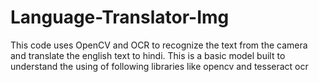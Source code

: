 # Language-Translator-Img
This code uses OpenCV and OCR to recognize the text from the camera and translate the english text to hindi. This is a basic model built to understand the using of following libraries like opencv and tesseract ocr
